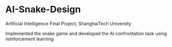 # AI-Snake-Design
Artificial Intelligence Final Project, ShanghaiTech University


Implemented the snake game and developed the AI confrontation task using reinforcement learning

